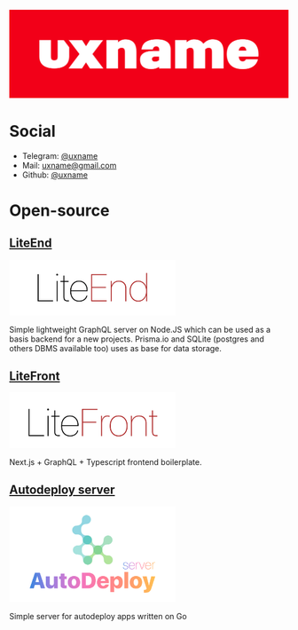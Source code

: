 ![](media/uxname.svg)

# Social

- Telegram: [@uxname](https://t.me/uxname)
- Mail: [uxname@gmail.com](mailto://uxname@gmail.com)
- Github: [@uxname](https://github.com/uxname)

# Open-source

## [LiteEnd](https://github.com/uxname/liteend)

<img src="media/liteend.svg" alt="" width="300"/>

Simple lightweight GraphQL server on Node.JS which can be used as a basis backend for a new projects. Prisma.io and
SQLite (postgres and others DBMS available too) uses as base for data storage.

## [LiteFront](https://github.com/uxname/litefront)

<img src="media/litefront.svg" alt="" width="300"/>

Next.js + GraphQL + Typescript frontend boilerplate.

## [Autodeploy server](https://github.com/uxname/autodeploy-server)

<img src="media/autodeploy-server.svg" alt="" width="300"/>

Simple server for autodeploy apps written on Go
